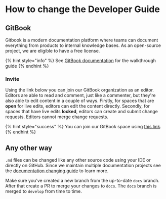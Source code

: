 # How to change the Developer Guide

## GitBook

Gitbook is a modern documentation platform where teams can document everything from products to internal knowledge bases. As an open-source project, we are eligible to have a free license.

{% hint style="info" %}
See [GitBook documentation](https://docs.gitbook.com/getting-started/overview) for the walkthrough guide
{% endhint %}

### Invite

Using the link below you can join our GitBook organization as an editor. Editors are able to read and comment, just like a commenter, but they're also able to edit content in a couple of ways. Firstly, for spaces that are **open** for live edits, editors can edit the content directly. Secondly, for spaces that have live edits **locked**, editors can create and submit change requests. Editors cannot merge change requests.

{% hint style="success" %}
You can join our GitBook space using [this link](https://app.gitbook.com/invite/5XFn5ZR3pCC6X1TsNYnf/fRBlC4symWdoI5X6tBpz).
{% endhint %}

## Any other way

`.md` files can be changed like any other source code using your IDE or directly on GitHub. Since we maintain multiple documentation projects see the [documentation changing guide](https://contribute.climatemind.org/v/documentation/) to learn more.

Make sure you've created a new branch from the up-to-date `docs` branch. After that create a PR to merge your changes to `docs`. The `docs` branch is merged to `develop` from time to time.
